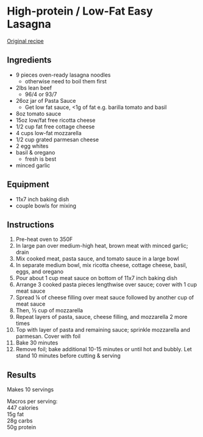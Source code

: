 # High-protein / Low-Fat Easy Lasagna

[Original recipe](https://www.youtube.com/watch?v=Ii1ZDbIfsW4&t=215s)

## Ingredients
- 9 pieces oven-ready lasagna noodles
    - otherwise need to boil them first
- 2lbs lean beef
    - 96/4 or 93/7
- 26oz jar of Pasta Sauce
    - Get low fat sauce, <1g of fat e.g. barilla tomato and basil
- 8oz tomato sauce
- 15oz low/fat free ricotta cheese
- 1/2 cup fat free cottage cheese
- 4 cups low-fat mozzarella
- 1/2 cup grated parmesan cheese
- 2 egg whites
- basil & oregano
    - fresh is best
- minced garlic


## Equipment
- 11x7 inch baking dish
- couple bowls for mixing


## Instructions
1. Pre-heat oven to 350F
1. In large pan over medium-high heat, brown meat with minced garlic; drain
1. Mix cooked meat, pasta sauce, and tomato sauce in a large bowl
1. In separate medium bowl, mix ricotta cheese, cottage cheese, basil, eggs, and oregano
1. Pour about 1 cup meat sauce on bottom of 11x7 inch baking dish
1. Arrange 3 cooked pasta pieces lengthwise over sauce; cover with 1 cup meat sauce
1. Spread ¼ of cheese filling over meat sauce followed by another cup of meat sauce
1. Then, ½ cup of mozzarella
1. Repeat layers of pasta, sauce, cheese filling, and mozzarella 2 more times
1. Top with layer of pasta and remaining sauce; sprinkle mozzarella and parmesan. Cover with foil
1. Bake 30 minutes
1. Remove foil; bake additional 10-15 minutes or until hot and bubbly. Let stand 10 minutes before cutting & serving


## Results

Makes 10 servings

Macros per serving:\
447 calories\
15g fat\
28g carbs\
50g protein